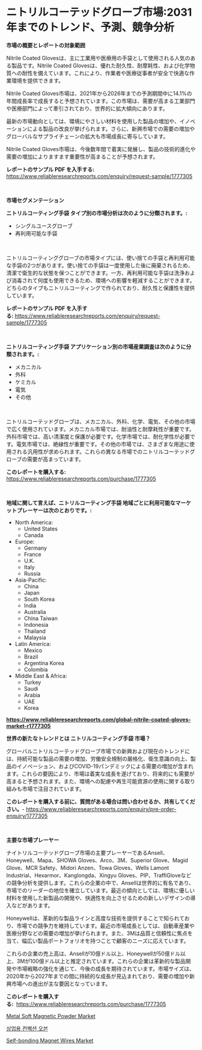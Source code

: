 <p><h1>ニトリルコーテッドグローブ市場:2031年までのトレンド、予測、競争分析</h1></p><p><strong>市場の概要とレポートの対象範囲</strong></p>
<p><p>Nitrile Coated Glovesは、主に工業用や医療用の手袋として使用される人気のある製品です。Nitrile Coated Glovesは、優れた耐久性、耐摩耗性、および化学物質への耐性を備えています。これにより、作業者や医療従事者が安全で快適な作業環境を提供できます。</p><p>Nitrile Coated Gloves市場は、2021年から2026年までの予測期間中に14.1%の年間成長率で成長すると予想されています。この市場は、需要が高まる工業部門や医療部門によって牽引されており、世界的に拡大傾向にあります。</p><p>最新の市場動向としては、環境にやさしい材料を使用した製品の増加や、イノベーションによる製品の改良が挙げられます。さらに、新興市場での需要の増加やグローバルなサプライチェーンの拡大も市場成長に寄与しています。</p><p>Nitrile Coated Gloves市場は、今後数年間で着実に発展し、製品の技術的進化や需要の増加によりますます重要性が高まることが予想されます。</p></p>
<p><strong>レポートのサンプル PDF を入手する:</strong> <a href="https://www.reliableresearchreports.com/enquiry/request-sample/1777305">https://www.reliableresearchreports.com/enquiry/request-sample/1777305</a></p>
<p>&nbsp;</p>
<p><strong>市場セグメンテーション</strong></p>
<p><strong>ニトリルコーティング手袋 タイプ別の市場分析は次のように分類されます。:</strong></p>
<p><ul><li>シングルユースグローブ</li><li>再利用可能な手袋</li></ul></p>
<p>&nbsp;</p>
<p><p>ニトリルコーティンググローブの市場タイプには、使い捨ての手袋と再利用可能な手袋の2つがあります。使い捨ての手袋は一度使用した後に廃棄されるため、清潔で衛生的な状態を保つことができます。一方、再利用可能な手袋は洗浄および消毒されて何度も使用できるため、環境への影響を軽減することができます。どちらのタイプもニトリルコーティングで作られており、耐久性と保護性を提供しています。</p></p>
<p><strong>レポートのサンプル PDF を入手する:</strong>&nbsp;<a href="https://www.reliableresearchreports.com/enquiry/request-sample/1777305">https://www.reliableresearchreports.com/enquiry/request-sample/1777305</a></p>
<p>&nbsp;</p>
<p><strong> ニトリルコーティング手袋 アプリケーション別の市場産業調査は次のように分類されます。:</strong></p>
<p><ul><li>メカニカル</li><li>外科</li><li>ケミカル</li><li>電気</li><li>その他</li></ul></p>
<p>&nbsp;</p>
<p><p>ニトリルコーテッドグローブは、メカニカル、外科、化学、電気、その他の市場で広く使用されています。メカニカル市場では、耐油性と耐摩耗性が重要です。外科市場では、高い清潔度と保護が必要です。化学市場では、耐化学性が必要です。電気市場では、絶縁性が重要です。その他の市場では、さまざまな用途に使用される汎用性が求められます。これらの異なる市場でのニトリルコーテッドグローブの需要が高まっています。</p></p>
<p><strong>このレポートを購入する:</strong>&nbsp; <a href="https://www.reliableresearchreports.com/purchase/1777305">https://www.reliableresearchreports.com/purchase/1777305</a></p>
<p>&nbsp;</p>
<p><strong>地域に関して言えば、ニトリルコーティング手袋 地域ごとに利用可能なマーケットプレーヤーは次のとおりです。:</strong></p>
<p><ul>
    <li>
        North America:
        <ul>
            <li>United States</li>
            <li>Canada</li>
        </ul>
    </li>
    <li>
        Europe:
        <ul>
            <li>Germany</li>
            <li>France</li>
            <li>U.K.</li>
            <li>Italy</li>
            <li>Russia</li>
        </ul>
    </li>
    <li>
        Asia-Pacific:
        <ul>
            <li>China</li>
            <li>Japan</li>
            <li>South Korea</li>
            <li>India</li>
            <li>Australia</li>
            <li>China Taiwan</li>
            <li>Indonesia</li>
            <li>Thailand</li>
            <li>Malaysia</li>
        </ul>
    </li>
    <li>
        Latin America:
        <ul>
            <li>Mexico</li>
            <li>Brazil</li>
            <li>Argentina Korea</li>
            <li>Colombia</li>
        </ul>
    </li>
    <li>
        Middle East & Africa:
        <ul>
            <li>Turkey</li>
            <li>Saudi</li>
            <li>Arabia</li>
            <li>UAE</li>
            <li>Korea</li>
        </ul>
    </li>
    </ul></p>
<p><strong><a href="https://www.reliableresearchreports.com/global-nitrile-coated-gloves-market-r1777305">https://www.reliableresearchreports.com/global-nitrile-coated-gloves-market-r1777305</a></strong>&nbsp;</p>
<p><strong>世界の新たなトレンドとは ニトリルコーティング手袋 市場？</strong></p>
<p><p>グローバルニトリルコーテッドグローブ市場での新興および現在のトレンドには、持続可能な製品の需要の増加、労働安全規制の厳格化、衛生意識の向上、製品のイノベーション、およびCOVID-19パンデミックによる需要の増加が含まれます。これらの要因により、市場は着実な成長を遂げており、将来的にも需要が高まると予想されます。また、環境への配慮や再生可能資源の使用に関する取り組みも市場で注目されています。</p></p>
<p><strong>このレポートを購入する前に、質問がある場合は問い合わせるか、共有してください。</strong>- <a href="https://www.reliableresearchreports.com/enquiry/pre-order-enquiry/1777305">https://www.reliableresearchreports.com/enquiry/pre-order-enquiry/1777305</a></p>
<p>&nbsp;</p>
<p><strong>主要な市場プレーヤー</strong></p>
<p><p>ナイトリルコーテッドグローブ市場の主要プレーヤーであるAnsell、Honeywell、Mapa、SHOWA Gloves、Arco、3M、Superior Glove、Magid Glove、MCR Safety、Midori Anzen、Towa Gloves、Wells Lamont Industrial、Hexarmor、Kanglongda、Xingyu Gloves、PIP、TraffiGloveなどの競争分析を提供します。これらの企業の中で、Ansellは世界的に有名であり、市場でのリーダーの地位を確立しています。最近の傾向としては、環境に優しい材料を使用した新製品の開発や、快適性を向上させるための新しいデザインの導入などがあります。</p><p>Honeywellは、革新的な製品ラインと高度な技術を提供することで知られており、市場での競争力を維持しています。最近の市場成長としては、自動車産業や医療分野などの需要の増加が挙げられます。また、3Mは品質と信頼性に焦点を当て、幅広い製品ポートフォリオを持つことで顧客のニーズに応えています。</p><p>これらの企業の売上高は、Ansellが10億ドル以上、Honeywellが50億ドル以上、3Mが100億ドル以上と推定されています。これらの企業は革新的な製品開発や市場戦略の強化を通じて、今後の成長を期待されています。市場サイズは、2020年から2027年までの間に持続的な成長が見込まれており、需要の増加や新興市場への進出が主な要因となっています。</p></p>
<p><strong>このレポートを購入する:</strong>&nbsp;&nbsp;<a href="https://www.reliableresearchreports.com/purchase/1777305">https://www.reliableresearchreports.com/purchase/1777305</a></p>
<p><p><a href="https://www.linkedin.com/pulse/metal-soft-magnetic-powder-market-size-focuses-dynamics-vlz3e?trackingId=xDCaCCgJOtrUxQP4GV36OA%3D%3D">Metal Soft Magnetic Powder Market</a></p><p><a href="https://medium.com/@fly879567/%EC%83%81%EC%97%85%EC%9A%A9-%EB%8C%80%EB%A5%98-%EC%98%A4%EB%B8%90-%EC%8B%9C%EC%9E%A5-%EC%A0%90%EC%9C%A0%EC%9C%A8-%EC%A7%84%ED%99%94-%EB%B0%8F-%EC%8B%9C%EC%9E%A5-%EC%84%B1%EC%9E%A5-%EB%8F%99%ED%96%A5-2024%EB%85%84-2031%EB%85%84-dfa3a71001a1">상업용 컨벡션 오븐</a></p><p><a href="https://www.linkedin.com/pulse/self-bonding-magnet-wires-market-size-global-industry-overview-srrhe?trackingId=LISKpccbylpQEUsq7xJzwQ%3D%3D">Self-bonding Magnet Wires Market</a></p></p>